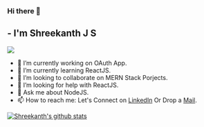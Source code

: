 ### Hi there 👋

## - I'm Shreekanth J S
![](https://komarev.com/ghpvc/?username=shreekanthsenthil&color=blueviolet)

- 🔭 I’m currently working on OAuth App.
- 🌱 I’m currently learning ReactJS.
- 👯 I’m looking to collaborate on MERN Stack Porjects.
- 🤔 I’m looking for help with ReactJS.
- 💬 Ask me about NodeJS.
- 📫 How to reach me: Let's Connect on [LinkedIn](https://www.linkedin.com/in/shreekanthjs/) Or Drop a [Mail](mailto:shreekanthsenthil@gmail.com).

[![Shreekanth's github stats](https://github-readme-stats.vercel.app/api?username=shreekanthsenthil&theme=dracula&show_icons=true)]()
